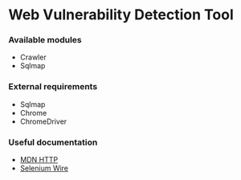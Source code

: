 # Web Vulnerability Detection Tool

### Available modules
*   Crawler
*   Sqlmap

### External requirements
*   Sqlmap
*   Chrome
*   ChromeDriver

### Useful documentation
*   [MDN HTTP](https://developer.mozilla.org/en-US/docs/Web/HTTP)
*   [Selenium Wire](https://github.com/wkeeling/selenium-wire)
